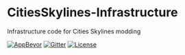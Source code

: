 # CitiesSkylines-Infrastructure
Infrastructure code for Cities Skylines modding

[![AppBeyor](https://ci.appveyor.com/api/projects/status/mdursvow76kcvuyx/branch/master?svg=true)](https://ci.appveyor.com/project/asser-dk/citiesskylines-infrastructure/branch/master)
[![Gitter](https://img.shields.io/gitter/room/nwjs/nw.js.svg?maxAge=2592000)](https://gitter.im/SexyFishHorse/gitter)
[![License](https://img.shields.io/github/license/mashape/apistatus.svg?maxAge=2592000)](https://sexyfishhorse.mit-license.org/)
